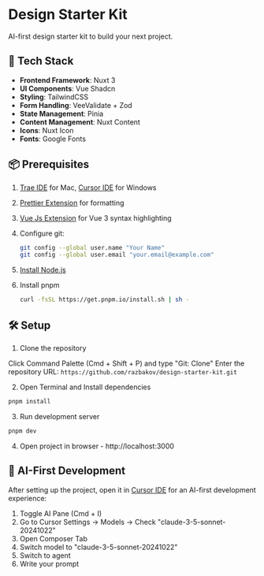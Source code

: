# Design Starter Kit

AI-first design starter kit to build your next project.

## 🌟 Tech Stack

- **Frontend Framework**: Nuxt 3
- **UI Components**: Vue Shadcn
- **Styling**: TailwindCSS
- **Form Handling**: VeeValidate + Zod
- **State Management**: Pinia
- **Content Management**: Nuxt Content
- **Icons**: Nuxt Icon
- **Fonts**: Google Fonts

## 📦 Prerequisites

1. [Trae IDE](https://www.trae.ai/) for Mac, [Cursor IDE](https://www.cursor.com/) for Windows
2. [Prettier Extension](https://marketplace.visualstudio.com/items?itemName=esbenp.prettier-vscode) for formatting
3. [Vue Js Extension](https://marketplace.visualstudio.com/items?itemName=Vue.volar) for Vue 3 syntax highlighting

4. Configure git:

   ```bash
   git config --global user.name "Your Name"
   git config --global user.email "your.email@example.com"
   ```

5. [Install Node.js](https://nodejs.org/en/download)

6. Install pnpm
   ```bash
   curl -fsSL https://get.pnpm.io/install.sh | sh -
   ```

## 🛠️ Setup

1. Clone the repository

Click Command Palette (Cmd + Shift + P) and type "Git: Clone"
Enter the repository URL: `https://github.com/razbakov/design-starter-kit.git`

2. Open Terminal and Install dependencies

```bash
pnpm install
```

3. Run development server

```bash
pnpm dev
```

4. Open project in browser - http://localhost:3000

## 📁 AI-First Development

After setting up the project, open it in [Cursor IDE](https://www.cursor.com/) for an AI-first development experience:

1. Toggle AI Pane (Cmd + I)
2. Go to Cursor Settings -> Models -> Check "claude-3-5-sonnet-20241022"
3. Open Composer Tab
4. Switch model to "claude-3-5-sonnet-20241022"
5. Switch to agent
6. Write your prompt
